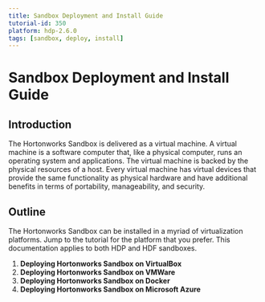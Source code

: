 ```yaml
---
title: Sandbox Deployment and Install Guide
tutorial-id: 350
platform: hdp-2.6.0
tags: [sandbox, deploy, install]
---
```


# Sandbox Deployment and Install Guide

## Introduction

The Hortonworks Sandbox is delivered as a virtual machine.  A virtual machine is a software computer that, like a physical computer, runs an operating system and applications. The virtual machine is backed by the physical resources of a host.  Every virtual machine has virtual devices that provide the same functionality as physical hardware and have additional benefits in terms of portability, manageability, and security.

## Outline

The Hortonworks Sandbox can be installed in a myriad of virtualization platforms.  Jump to the tutorial for the platform that you prefer.  This documentation applies to both HDP and HDF sandboxes.

1.  **Deploying Hortonworks Sandbox on VirtualBox**
2.  **Deploying Hortonworks Sandbox on VMWare**
3.  **Deploying Hortonworks Sandbox on Docker**
4.  **Deploying Hortonworks Sandbox on Microsoft Azure**
